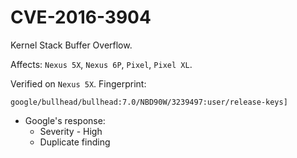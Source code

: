 # CVE-2016-3904

Kernel Stack Buffer Overflow.

Affects: `Nexus 5X`, `Nexus 6P`, `Pixel`, `Pixel XL`.

Verified on `Nexus 5X`. Fingerprint:
```
google/bullhead/bullhead:7.0/NBD90W/3239497:user/release-keys]

```

* Google's response: 
  - Severity - High
  - Duplicate finding
